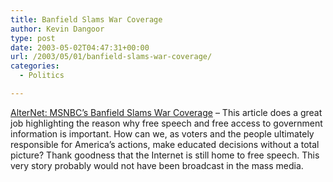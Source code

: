 ```yaml
---
title: Banfield Slams War Coverage
author: Kevin Dangoor
type: post
date: 2003-05-02T04:47:31+00:00
url: /2003/05/01/banfield-slams-war-coverage/
categories:
  - Politics

---
```

[AlterNet: MSNBC&#8217;s Banfield Slams War Coverage][1] &#8211; This article does a great job highlighting the reason why free speech and free access to government information is important. How can we, as voters and the people ultimately responsible for America&#8217;s actions, make educated decisions without a total picture? Thank goodness that the Internet is still home to free speech. This very story probably would not have been broadcast in the mass media.

 [1]: http://www.alternet.org/story.html?StoryID=15778 "AlterNet: MSNBC's Banfield Slams War Coverage"